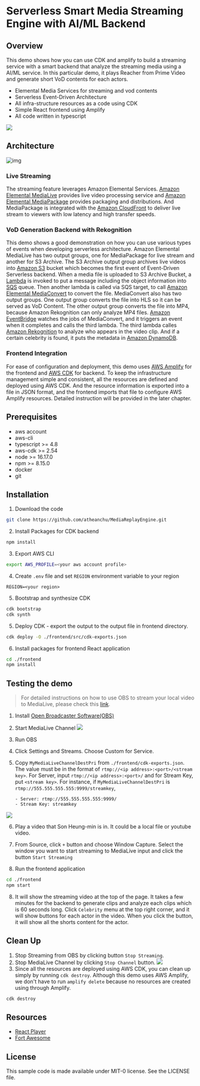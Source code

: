 # Serverless Smart Media Streaming Engine with AI/ML Backend

## Overview

This demo shows how you can use CDK and amplify to build a streaming service with a smart backend that analyze the streaming media using a AI/ML service. In this particular demo, it plays Reacher from Prime Video and generate short VoD contents for each actors.

- Elemental Media Services for streaming and vod contents
- Serverless Event-Driven Architecture
- All infra-structure resources as a code using CDK
- Simple React frontend using Amplify
- All code written in typescript

![](images/demo.gif)

## Architecture

![img](images/2022-12-28-20-38-37.png)

### Live Streaming

The streaming feature leverages Amazon Elemental Services. [Amazon Elemental MediaLive](https://aws.amazon.com/medialive/?nc2=type_a) provides live video processing service and [Amazon Elemental MediaPackage](https://aws.amazon.com/mediapackage/?nc2=type_a) provides packaging and distributions. And MediaPackage is integrated with the [Amazon CloudFront](https://aws.amazon.com/cloudfront/?nc2=type_a) to deliver live stream to viewers with low latency and high transfer speeds.

### VoD Generation Backend with Rekognition

This demo shows a good demonstration on how you can use various types of events when developing serverless architecture. Amazon Elemental MediaLive has two output groups, one for MediaPackage for live stream and another for S3 Archive. The S3 Archive output group archives live videos into [Amazon S3](https://aws.amazon.com/s3/?nc2=type_a) bucket which becomes the first event of Event-Driven Serverless backend.
When a media file is uploaded to S3 Archive Bucket, a [Lambda](https://aws.amazon.com/lambda/?nc2=type_a) is invoked to put a message including the object information into [SQS](https://aws.amazon.com/sqs/?nc2=type_a) queue. Then another lambda is called via SQS target, to call [Amazon Elemental MediaConvert](https://aws.amazon.com/mediaconvert/?nc2=type_a) to convert the file.
MediaConvert also has two output groups. One output group converts the file into HLS so it can be served as VoD Content. The other output group converts the file into MP4, because Amazon Rekognition can only analyze MP4 files.
[Amazon EventBridge](https://aws.amazon.com/eventbridge/?nc2=type_a) watches the jobs of MediaConvert, and it triggers an event when it completes and calls the third lambda. The third lambda calles [Amazon Rekognition](https://aws.amazon.com/rekognition/?nc2=type_a) to analyze who appears in the video clip. And if a certain celebrity is found, it puts the metadata in [Amazon DynamoDB](https://aws.amazon.com/dynamodb/?nc2=type_a).

### Frontend Integration

For ease of configuration and deployment, this demo uses [AWS Amplify](https://aws.amazon.com/amplify/?nc2=type_a) for the frontend and [AWS CDK](https://aws.amazon.com/cdk/?nc2=type_a) for backend. To keep the infrastructure management simple and consistent, all the resources are defined and deployed using AWS CDK. And the resource information is exported into a file in JSON format, and the frontend imports that file to configure AWS Amplify resources. Detailed instruction will be provided in the later chapter.

## Prerequisites

- aws account
- aws-cli
- typescript >= 4.8
- aws-cdk >= 2.54
- node >= 16.17.0
- npm >= 8.15.0
- docker
- git

## Installation

1. Download the code

```sh
git clone https://github.com/atheanchu/MediaReplayEngine.git
```

2. Install Packages for CDK backend

```sh
npm install
```

3. Export AWS CLI

```sh
export AWS_PROFILE=<your aws account profile>
```

4. Create `.env` file and set `REGION` environment variable to your region

```
REGION=<your region>
```

5.  Bootstrap and synthesize CDK

```sh
cdk bootstrap
cdk synth
```

5. Deploy CDK - export the output to the output file in frontend directory.

```sh
cdk deploy -O ./frontend/src/cdk-exports.json
```

6. Install packages for frontend React application

```sh
cd ./frontend
npm install
```

## Testing the demo

> For detailed instructions on how to use OBS to stream your local video to MediaLive, please check this [link](https://aws.amazon.com/blogs/media/connecting-obs-studio-to-aws-media-services-in-the-cloud/).

1. Install [Open Broadcaster Software(OBS)](https://obsproject.com/ko/download)
2. Start MediaLive Channel
   ![](./images/2023-01-05-10-30-21.png)
3. Run OBS
4. Click Settings and Streams. Choose Custom for Service.
5. Copy `MyMediaLiveChannelDestPri` from `./frontend/cdk-exports.json`. The value must be in the format of `rtmp://<ip address>:<port>/<stream key>`. For Server, input `rtmp://<ip address>:<port>/` and for Stream Key, put `<stream key>`. For instance, if `MyMediaLiveChannelDestPri` is `rtmp://555.555.555.555:9999/streamkey`,

   ```
   - Server: rtmp://555.555.555.555:9999/
   - Stream Key: streamkey
   ```

![](images/2023-03-24-22-34-49.png)

6. Play a video that Son Heung-min is in. It could be a local file or youtube video.

7. From Source, click `+` button and choose Window Capture. Select the window you want to start streaming to MediaLive input and click the button `Start Streaming`

8. Run the frontend application

```sh
cd ./frontend
npm start
```

8. It will show the streaming video at the top of the page. It takes a few minutes for the backend to generate clips and analyze each clips which is 60 seconds long. Click `Celebrity` menu at the top right corner, and it will show buttons for each actor in the video. When you click the button, it will show all the shorts content for the actor.

## Clean Up

1. Stop Streaming from OBS by clicking button `Stop Streaming`.
2. Stop MediaLive Channel by clicking `Stop Channel` button.
   ![](./images/2023-01-05-11-14-52.png)
3. Since all the resources are deployed using AWS CDK, you can clean up simply by running `cdk destroy`. Although this demo uses AWS Amplify, we don't have to run `amplify delete` because no resources are created using through Amplify.

```sh
cdk destroy
```

## Resources

- [React Player](https://github.com/cookpete/react-player)
- [Fort Awesome](https://fortawesome.com/)

## License

This sample code is made available under MIT-0 license. See the LICENSE file.
